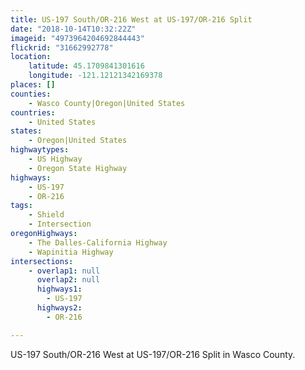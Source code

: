 ```yaml
---
title: US-197 South/OR-216 West at US-197/OR-216 Split
date: "2018-10-14T10:32:22Z"
imageid: "4973964204692844443"
flickrid: "31662992778"
location:
    latitude: 45.1709841301616
    longitude: -121.12121342169378
places: []
counties:
    - Wasco County|Oregon|United States
countries:
    - United States
states:
    - Oregon|United States
highwaytypes:
    - US Highway
    - Oregon State Highway
highways:
    - US-197
    - OR-216
tags:
    - Shield
    - Intersection
oregonHighways:
    - The Dalles-California Highway
    - Wapinitia Highway
intersections:
    - overlap1: null
      overlap2: null
      highways1:
        - US-197
      highways2:
        - OR-216

---
```

US-197 South/OR-216 West at US-197/OR-216 Split in Wasco County.